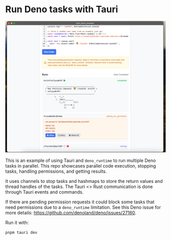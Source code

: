 # Run Deno tasks with Tauri

![Screenshot](screenshot.png)

This is an example of using Tauri and `deno_runtime` to run multiple Deno tasks in parallel. This repo showcases parallel code execution, stopping tasks, handling permissions, and getting results.

It uses channels to stop tasks and hashmaps to store the return values and thread handles of the tasks. The Tauri <> Rust communication is done through Tauri events and commands.

If there are pending permission requests it could block some tasks that need permissions due to a `deno_runtime` limitation. See this Deno issue for more details: https://github.com/denoland/deno/issues/27160.

Run it with:

```bash
pnpm tauri dev
```
